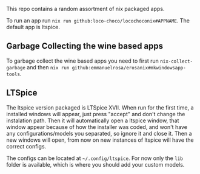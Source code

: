 This repo contains a random assortment of nix packaged apps.

To run an app run `nix run github:loco-choco/locochoconix#APPNAME`. The default app is ltspice.

## Garbage Collecting the wine based apps

To garbage collect the wine based apps you need to first run `nix-collect-garbage` and then `nix run github:emmanuelrosa/erosanix#mkwindowsapp-tools`.

## LTSpice

The ltspice version packaged is LTSpice XVII. When run for the first time, a installed windows will appear, 
just press "accept" and don't change the instalation path. Then it will automatically open a ltspice window,
that window appear because of how the installer was coded, and won't have any configurations/models you separated,
so ignore it and close it. Then a new windows will open, from now on new instances of ltspice will have the correct configs.

The configs can be located at `~/.config/ltspice`. For now only the `lib` folder is available, which is where you should add your custom models.
